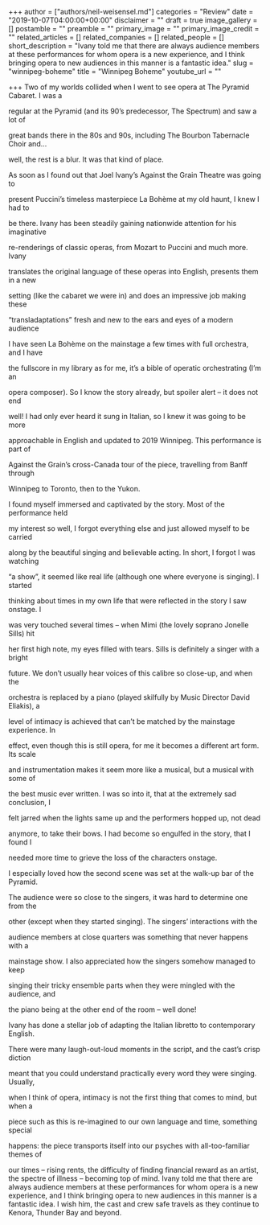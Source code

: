 +++
author = ["authors/neil-weisensel.md"]
categories = "Review"
date = "2019-10-07T04:00:00+00:00"
disclaimer = ""
draft = true
image_gallery = []
postamble = ""
preamble = ""
primary_image = ""
primary_image_credit = ""
related_articles = []
related_companies = []
related_people = []
short_description = "Ivany told me that there are always audience members at these performances for whom opera is a new experience, and I think bringing opera to new audiences in this manner is a fantastic idea."
slug = "winnipeg-boheme"
title = "Winnipeg Boheme"
youtube_url = ""

+++
Two of my worlds collided when I went to see opera at The Pyramid Cabaret. I was a

regular at the Pyramid (and its 90’s predecessor, The Spectrum) and saw a lot of

great bands there in the 80s and 90s, including The Bourbon Tabernacle Choir and…

well, the rest is a blur. It was that kind of place.

As soon as I found out that Joel Ivany’s Against the Grain Theatre was going to

present Puccini’s timeless masterpiece La Bohème at my old haunt, I knew I had to

be there. Ivany has been steadily gaining nationwide attention for his imaginative

re-renderings of classic operas, from Mozart to Puccini and much more. Ivany

translates the original language of these operas into English, presents them in a new

setting (like the cabaret we were in) and does an impressive job making these

“transladaptations” fresh and new to the ears and eyes of a modern audience

I have seen La Bohème on the mainstage a few times with full orchestra, and I have

the fullscore in my library as for me, it’s a bible of operatic orchestrating (I’m an

opera composer). So I know the story already, but spoiler alert – it does not end

well! I had only ever heard it sung in Italian, so I knew it was going to be more

approachable in English and updated to 2019 Winnipeg. This performance is part of

Against the Grain’s cross-Canada tour of the piece, travelling from Banff through

Winnipeg to Toronto, then to the Yukon.

I found myself immersed and captivated by the story. Most of the performance held

my interest so well, I forgot everything else and just allowed myself to be carried

along by the beautiful singing and believable acting. In short, I forgot I was watching

“a show”, it seemed like real life (although one where everyone is singing). I started

thinking about times in my own life that were reflected in the story I saw onstage. I

was very touched several times – when Mimi (the lovely soprano Jonelle Sills) hit

her first high note, my eyes filled with tears. Sills is definitely a singer with a bright

future. We don’t usually hear voices of this calibre so close-up, and when the

orchestra is replaced by a piano (played skilfully by Music Director David Eliakis), a

level of intimacy is achieved that can’t be matched by the mainstage experience. In

effect, even though this is still opera, for me it becomes a different art form. Its scale

and instrumentation makes it seem more like a musical, but a musical with some of

the best music ever written. I was so into it, that at the extremely sad conclusion, I

felt jarred when the lights same up and the performers hopped up, not dead

anymore, to take their bows. I had become so engulfed in the story, that I found I

needed more time to grieve the loss of the characters onstage.

I especially loved how the second scene was set at the walk-up bar of the Pyramid.

The audience were so close to the singers, it was hard to determine one from the

other (except when they started singing). The singers’ interactions with the

audience members at close quarters was something that never happens with a

mainstage show. I also appreciated how the singers somehow managed to keep

singing their tricky ensemble parts when they were mingled with the audience, and

the piano being at the other end of the room – well done!

Ivany has done a stellar job of adapting the Italian libretto to contemporary English.

There were many laugh-out-loud moments in the script, and the cast’s crisp diction

meant that you could understand practically every word they were singing. Usually,

when I think of opera, intimacy is not the first thing that comes to mind, but when a

piece such as this is re-imagined to our own language and time, something special

happens: the piece transports itself into our psyches with all-too-familiar themes of

our times – rising rents, the difficulty of finding financial reward as an artist, the spectre of illness – becoming top of mind. Ivany told me that there are always audience members at these performances for whom opera is a new experience, and I think bringing opera to new audiences in this manner is a fantastic idea. I wish him, the cast and crew safe travels as they continue to Kenora, Thunder Bay and beyond.